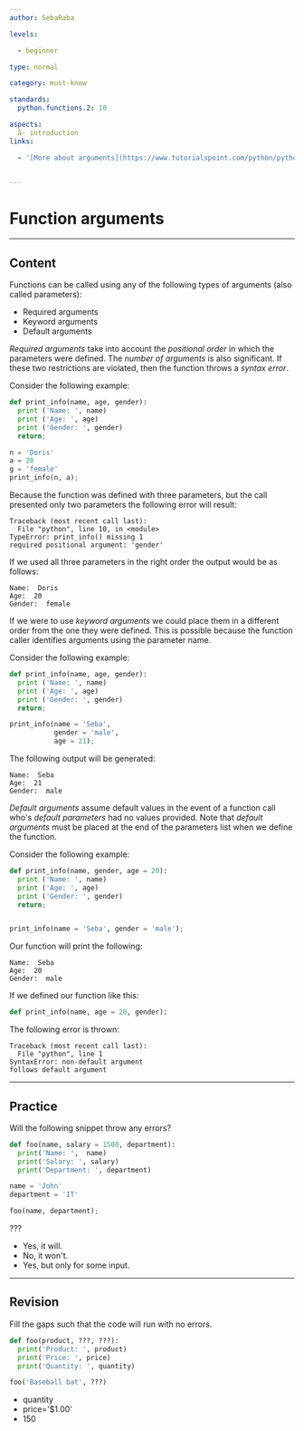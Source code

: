 ```yaml
---
author: SebaRaba

levels:

  - beginner

type: normal

category: must-know

standards:
  python.functions.2: 10

aspects:
  å- introduction
links:

  - '[More about arguments](https://www.tutorialspoint.com/python/python_functions.htm){website}'


---
```


# Function arguments

---
## Content

Functions can be called using any of the following types of arguments (also called parameters):
- Required arguments
- Keyword arguments
- Default arguments

*Required arguments* take into account the *positional order* in which the parameters were defined. The *number of arguments* is also significant. If these two restrictions are violated, then the function throws a *syntax error*.

Consider the following example:
```python
def print_info(name, age, gender):
  print ('Name: ', name)
  print ('Age: ', age)
  print ('Gender: ', gender)
  return;

n = 'Doris'
a = 20
g = 'female'
print_info(n, a);
```
Because the function was defined with three parameters, but the call presented only two parameters the following error will result:
```
Traceback (most recent call last):
  File "python", line 10, in <module>
TypeError: print_info() missing 1
required positional argument: 'gender'
```
If we used all three parameters in the right order the output would be as follows:
```
Name:  Doris
Age:  20
Gender:  female
```

If we were to use *keyword arguments* we could place them in a different order from the one they were defined. This is possible because the function caller identifies arguments using the parameter name.

Consider the following example:
```python
def print_info(name, age, gender):
  print ('Name: ', name)
  print ('Age: ', age)
  print ('Gender: ', gender)
  return;

print_info(name = 'Seba',
           gender = 'male',
           age = 21);
```
The following output will be generated:
```
Name:  Seba
Age:  21
Gender:  male
```

*Default arguments* assume default values in the event of a function call who's *default parameters* had no values provided. Note that *default arguments* must be placed at the end of the parameters list when we define the function.

Consider the following example:
```python
def print_info(name, gender, age = 20):
  print ('Name: ', name)
  print ('Age: ', age)
  print ('Gender: ', gender)
  return;


print_info(name = 'Seba', gender = 'male');
```

Our function will print the following:
```
Name:  Seba
Age:  20
Gender:  male
```

If we defined our function like this:
```python
def print_info(name, age = 20, gender):
```
The following error is thrown:
```
Traceback (most recent call last):
  File "python", line 1
SyntaxError: non-default argument
follows default argument
```

---
## Practice

Will the following snippet throw any errors?
```python
def foo(name, salary = 1500, department):
  print('Name: ',  name)
  print('Salary: ', salary)
  print('Department: ', department)

name = 'John'
department = 'IT'

foo(name, department);
```
???


* Yes, it will.
* No, it won't.
* Yes, but only for some input.

---
## Revision

Fill the gaps such that the code will run with no errors.
```python
def foo(product, ???, ???):
  print('Product: ', product)
  print('Price: ', price)
  print('Quantity: ', quantity)

foo('Baseball bat', ???)
```

* quantity
* price='$1.00'
* 150
